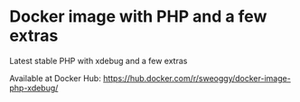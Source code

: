 # Docker image with PHP and a few extras

Latest stable PHP with xdebug and a few extras

Available at Docker Hub: https://hub.docker.com/r/sweoggy/docker-image-php-xdebug/
